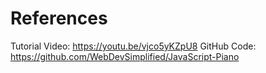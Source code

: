 # References

Tutorial Video: <https://youtu.be/vjco5yKZpU8>
GitHub Code: <https://github.com/WebDevSimplified/JavaScript-Piano>
